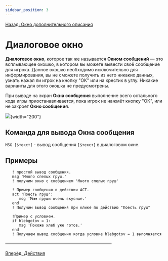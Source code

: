 ```yaml
---
sidebar_position: 3
---
```

[Назад: Окно дополнительного описания](stat)

# Диалоговое окно

**Диалоговое окно**, которое так же называется **Окном сообщений** — это всплывающее окошко, в котором вы можете вывести своё сообщение для игрока. Данное окошко необходимо исключительно для информирования, вы не сможете получить из него никаких данных, узнать нажал ли игрок на кнопку "OK" или на крестик в углу. Никакие варианты для этого окошка не предусмотрены.

При выводе на экран **Окна сообщения** выполнение всего остального кода игры приостанавливается, пока игрок не нажмёт кнопку "OK", или не закроет **Окно сообщения**.

![](/help/msgbox.png){width="200"}

## Команда для вывода Окна сообщения

`MSG [$текст]` - вывод сообщения `[$текст]` в диалоговом окне.

## Примеры

```qsp
   ! простой вывод сообщения.
   msg 'Много спелых груш.'
   ! получим окно с сообщением 'Много спелых груш'
```

```qsp
   ! Пример сообщения в действии ACT.
   act 'Поесть груш':
      msg 'Ммм груши очень вкусные.'
   end
   ! Получим вывод сообщения при клике по действию "Поесть груш"
```

```qsp
   !Пример с условием.
   if hlebgotov = 1:
      msg 'Похоже хлеб уже готов.'
   end
   ! Получаем вывод сообщения когда условие hlebgotov = 1 выполняется
```

————————————————————————

[Вперёд: Действия](../acts)
